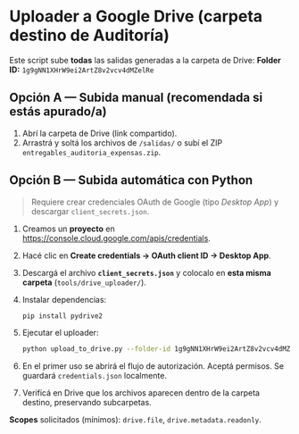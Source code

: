 # Uploader a Google Drive (carpeta destino de Auditoría)

Este script sube **todas** las salidas generadas a la carpeta de Drive:
**Folder ID:** `1g9gNN1XHrW9ei2ArtZ8v2vcv4dMZelRe`

## Opción A — Subida manual (recomendada si estás apurado/a)

1. Abrí la carpeta de Drive (link compartido).
2. Arrastrá y soltá los archivos de `/salidas/` o subí el ZIP `entregables_auditoria_expensas.zip`.

## Opción B — Subida automática con Python

> Requiere crear credenciales OAuth de Google (tipo *Desktop App*) y descargar `client_secrets.json`.

1. Creamos un **proyecto** en <https://console.cloud.google.com/apis/credentials>.
2. Hacé clic en **Create credentials → OAuth client ID → Desktop App**.
3. Descargá el archivo **`client_secrets.json`** y colocalo en **esta misma carpeta** (`tools/drive_uploader/`).
4. Instalar dependencias:

   ```bash
   pip install pydrive2
   ```

5. Ejecutar el uploader:

   ```bash
   python upload_to_drive.py --folder-id 1g9gNN1XHrW9ei2ArtZ8v2vcv4dMZelRe --src ../../salidas
   ```

6. En el primer uso se abrirá el flujo de autorización. Aceptá permisos. Se guardará `credentials.json` localmente.

7. Verificá en Drive que los archivos aparecen dentro de la carpeta destino, preservando subcarpetas.

**Scopes** solicitados (mínimos): `drive.file`, `drive.metadata.readonly`.
